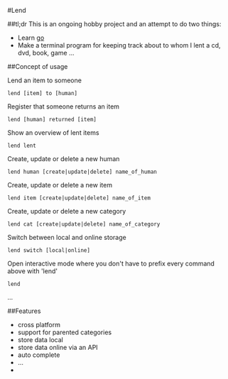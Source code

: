 #Lend

##tl;dr
This is an ongoing hobby project and an attempt to do two things:

- Learn [go](https://golang.org)
- Make a terminal program for keeping track about to whom I lent a cd, dvd, book, game ...

##Concept of usage

Lend an item to someone

```lend [item] to [human]```

Register that someone returns an item

```lend [human] returned [item]```

Show an overview of lent items

```lend lent```

Create, update or delete a new human

```lend human [create|update|delete] name_of_human```

Create, update or delete a new item

```lend item [create|update|delete] name_of_item```

Create, update or delete a new category

```lend cat [create|update|delete] name_of_category```

Switch between local and online storage

```lend switch [local|online]```

Open interactive mode where you don't have to prefix every command above with 'lend'

```lend```

...


##Features

- cross platform
- support for parented categories
- store data local
- store data online via an API
- auto complete
- ...
- 